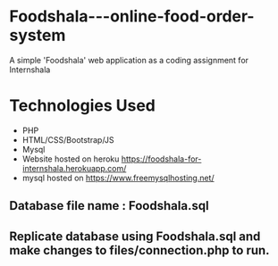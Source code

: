 # Foodshala---online-food-order-system
 A simple 'Foodshala' web application as a coding assignment for Internshala
 
# Technologies Used
 * PHP
 * HTML/CSS/Bootstrap/JS
 * Mysql
 * Website hosted on heroku https://foodshala-for-internshala.herokuapp.com/ 
 * mysql hosted on https://www.freemysqlhosting.net/

## Database file name : Foodshala.sql
## Replicate database using Foodshala.sql and make changes to files/connection.php to run.
